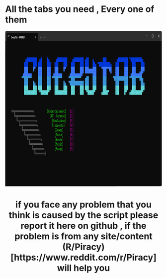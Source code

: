 # All the tabs you need , Every one of them
<div align="center">
  <img alt="Screenshot" height="500px" src="assets/Screenshot 2024-09-26 060913.png">
</div>
<div align="center">
  <h1>if you face any problem that you think is caused by the script please report it here on github , if the problem is from any site/content (R/Piracy)[https://www.reddit.com/r/Piracy] will help you </h1>
</div>
